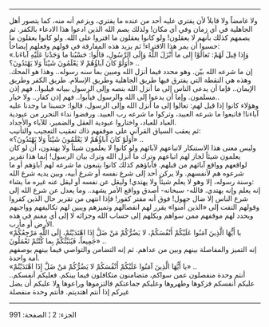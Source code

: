 ------------------------------------------------------------------------

ولا غامضاً ولا قابلاً لأن يفتري عليه أحد من عنده ما يفتري، ويزعم أنه منه،
كما يتصور أهل الجاهلية في أي زمان وفي أي مكان! ولذلك يصم الله الذين
ادعوا هذا الادعاء بالكفر. ثم يصمهم كذلك بأنهم لا يعقلون! ولو كانوا
يعقلون ما افتروا على الله. ولو كانوا يعقلون ما حسبوا أن يمر هذا
الافتراء! ثم يزيد هذه المفارقة في قولهم وفعلهم إيضاحاً:  
«وَإِذا قِيلَ لَهُمْ: تَعالَوْا إِلى ما أَنْزَلَ اللَّهُ وَإِلَى الرَّسُولِ، قالُوا: حَسْبُنا ما
وَجَدْنا عَلَيْهِ آباءَنا. أَوَلَوْ كانَ آباؤُهُمْ لا يَعْلَمُونَ شَيْئاً وَلا يَهْتَدُونَ؟» ..  
إن ما شرعه الله بيّن. وهو محدد فيما أنزل الله ومبين بما سنه رسوله.. وهذا
هو المحك. وهذه هي النقطة التي يفترق فيها طريق الجاهلية وطريق الإسلام.
طريق الكفر وطريق الإيمان.. فإما أن يدعى الناس إلى ما أنزل الله بنصه وإلى
الرسول ببيانه فيلبوا.. فهم إذن مسلمون. وإما أن يدعوا إلى الله والرسول
فيأبوا.. فهم إذن كفار.. ولا خيار..  
وهؤلاء كانوا إذا قيل لهم: تعالوا إلى ما أنزل الله وإلى الرسول، قالوا:
حسبنا ما وجدنا عليه آباءنا! فاتبعوا ما شرعه العبيد، وتركوا ما شرعه رب
العبيد. ورفضوا نداء التحرر من عبودية العباد للعباد، واختاروا عبودية
العقل والضمير، للآباء والأجداد.  
ثم يعقب السياق القرآني على موقفهم ذاك تعقيب التعجيب والتأنيب:  
«أَوَلَوْ كانَ آباؤُهُمْ لا يَعْلَمُونَ شَيْئاً وَلا يَهْتَدُونَ؟» ..  
وليس معنى هذا الاستنكار لاتباعهم لآبائهم ولو كانوا لا يعلمون شيئاً ولا
يهتدون، أن لو كان يعلمون شيئاً لجاز لهم اتباعهم وترك ما أنزل الله وترك
بيان الرسول! إنما هذا تقرير لواقعهم وواقع آبائهم من قبلهم. فآباؤهم كذلك
كانوا يتبعون ما شرعه لهم آباؤهم أو ما شرعوه هم لأنفسهم. ولا يركن أحد إلى
شرع نفسه أو شرع أبيه، وبين يديه شرع الله وسنة رسوله، إلا وهو لا يعلم
شيئاً ولا يهتدي! وليقل عن نفسه أو ليقل عنه غيره ما يشاء:  
إنه يعلم وإنه يهتدي. فالله- سبحانه- أصدق وواقع الأمر يشهد.. وما يعدل عن
شرع الله إلى شرع الناس إلا ضال جهول! فوق أنه مفتر كفور! فإذا انتهى من
تقرير حال الذين كفروا وقولهم التفت إلى «الذين آمنوا» يقرر لهم انفصالهم
وتميزهم ويبين لهم تكاليفهم وواجبهم ويحدد لهم موقفهم ممن سواهم ويكلهم إلى
حساب الله وجزائه لا إلى أي مغنم في هذه الأرض أو مأرب.  
«يا أَيُّهَا الَّذِينَ آمَنُوا عَلَيْكُمْ أَنْفُسَكُمْ، لا يَضُرُّكُمْ مَنْ ضَلَّ إِذَا اهْتَدَيْتُمْ، إِلَى اللَّهِ
مَرْجِعُكُمْ جَمِيعاً، فَيُنَبِّئُكُمْ بِما كُنْتُمْ تَعْمَلُونَ» ..  
إنه التميز والمفاصلة بينهم وبين من عداهم. ثم إنه التضامن والتواصي فيما
بينهم بوصفهم أمة واحدة.  
«يا أَيُّهَا الَّذِينَ آمَنُوا عَلَيْكُمْ أَنْفُسَكُمْ لا يَضُرُّكُمْ مَنْ ضَلَّ إِذَا اهْتَدَيْتُمْ» ..  
أنتم وحدة منفصلون عمن سواكم، متضامنون متكافلون فيما بينكم. فعليكم
أنفسكم.. عليكم أنفسكم فزكوها وطهروها وعليكم جماعتكم فالتزموها وراعوها
ولا عليكم أن يضل غيركم إذا أنتم اهتديتم. فأنتم وحدة منفصلة

------------------------------------------------------------------------

الجزء: 2 ¦ الصفحة: 991
